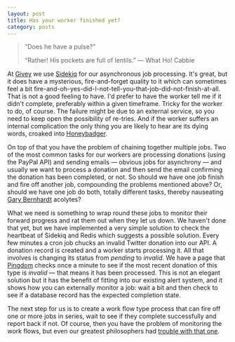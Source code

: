 ```yaml
---
layout: post
title: Has your worker finished yet?
category: posts
---
```


> “Does he have a pulse?”
> 
> “Rather! His pockets are full of lentils.”
— What Ho! Cabbie

At [Givey][1] we use [Sidekiq][2] for our asynchronous job processing. It's great, but it does have a mysterious, fire-and-forget quality to it which can sometimes feel a bit fire-and-oh-yes-did-I-not-tell-you-that-job-did-not-finish-at-all. That is not a good feeling to have. I'd prefer to have the worker tell me if it didn't complete, preferably within a given timeframe.
Tricky for the worker to do, of course. The failure might be due to an external service, so you need to keep open the possibility of re-tries. And if the worker suffers an internal complication the only thing you are likely to hear are its dying words, croaked into [Honeybadger][3].

On top of that you have the problem of chaining together multiple jobs. Two of the most common tasks for our workers are processing donations (using the PayPal API) and sending emails — obvious jobs for asynchrony — and usually we want to process a donation and then send the email confirming the donation has been completed, or not. So should we have one job finish and fire off another job, compounding the problems mentioned above? Or, should we have one job do both, totally different tasks, thereby nauseating [Gary Bernhardt][4] acolytes?

What we need is something to wrap round these jobs to monitor their forward progress and rat them out when they let us down.
We haven't done that yet, but we have implemented a very simple solution to check the heartbeat of Sidekiq and Redis which suggests a possible solution. Every few minutes a cron job chucks an invalid Twitter donation into our API. A donation record is created and a worker starts processing it. All that involves is changing its status from _pending_ to _invalid_. We have a page that [Pingdom][5] checks once a minute to see if the most recent donation of this type is _invalid_ — that means it has been processed. This is not an elegant solution but it has the benefit of fitting into our existing alert system, and it shows how you can externally monitor a job: wait a bit and then check to see if a database record has the expected completion state.

The next step for us is to create a work flow type process that can fire off one or more jobs in series, wait to see if they complete successfully and report back if not. Of course, then you have the problem of monitoring the work flows, but even our greatest philosophers had [trouble with that one][6].

[1]:  http://givey.com
[2]:  http://sidekiq.org/
[3]:  https://www.honeybadger.io/
[4]:  https://twitter.com/garybernhardt
[5]:  https://www.pingdom.com
[6]:  http://www.goodreads.com/quotes/472433-oh-the-jobs-people-work-at-out-west-near-hawtch-hawtch
